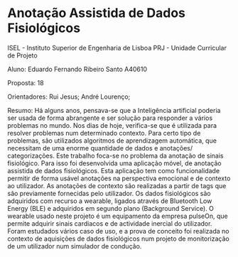 # Anotação Assistida de Dados Fisiológicos

ISEL - Instituto Superior de Engenharia de Lisboa
PRJ - Unidade Curricular de Projeto

Aluno: Eduardo Fernando Ribeiro Santo A40610

Proposta: 18

Orientadores: Rui Jesus; André Lourenço;
 
Resumo:
Há alguns anos, pensava-se que a Inteligência artificial poderia ser usada
de forma abrangente e ser solução para responder a vários problemas no
mundo. Nos dias de hoje, verifica-se que é utilizada para resolver problemas
num determinado contexto.
Para certo tipo de problemas, são utilizados algoritmos de aprendizagem
automática, que necessitam de uma enorme quantidade de dados e anotações/
categorizações. Este trabalho foca-se no problema da anotação de sinais
fisiológico. Para isso foi desenvolvida uma aplicação móvel, de anotação
assistida de dados fisiológicos.
Esta aplicação tem como funcionalidade permitir de forma usável anotações
na perspectiva emocional e de contexto ao utilizador. As anotações de
contexto são realizadas a partir de tags que são previamente fornecidas pelo
utilizador.
Os dados fisiológicos são adquiridos com recurso a wearable, ligados através
de Bluetooth Low Energy (BLE) e adquiridos em segundo plano (Background
Service).
O wearable usado neste projeto é um equipamento da empresa pulseOn,
que permite adquirir sinais cardiacos e de actividade inercial do utilizador.
Foram estudados vários caso de uso, e a prova de conceito foi realizada no
contexto de aquisições de dados fisiológicos num projeto de monitorização de
um utilizador num simulador de condução.
